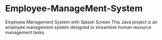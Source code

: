# Employee-ManageMent-System
 Employee Management System with Splash Screen This Java project is an employee management system designed to streamline human resource management tasks.
